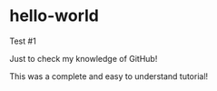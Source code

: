 # hello-world
Test #1

Just to check my knowledge of GitHub!

This was a complete and easy to understand tutorial!
